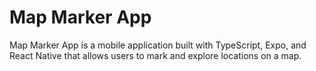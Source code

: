 # Map Marker App
Map Marker App is a mobile application built with TypeScript, Expo, and React Native that allows users to mark and explore locations on a map.
